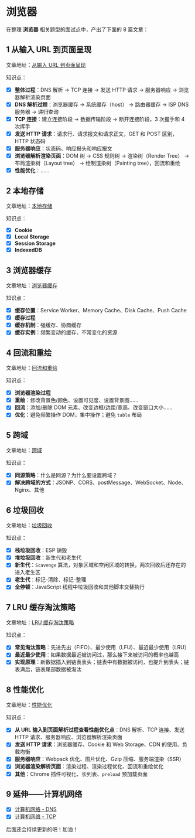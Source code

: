 浏览器
===
在整理 **浏览器** 相关题型的面试点中，产出了下面的 8 篇文章：

## 1 从输入 URL 到页面呈现
文章地址：[从输入 URL 到页面呈现](https://github.com/XingRenEr/Front-end/blob/master/%E6%B5%8F%E8%A7%88%E5%99%A8/%E4%BB%8E%E8%BE%93%E5%85%A5%20URL%20%E5%88%B0%E9%A1%B5%E9%9D%A2%E5%91%88%E7%8E%B0.md)  

知识点：

* [x] **整体过程**：DNS 解析 -> TCP 连接 -> 发送 HTTP 请求 -> 服务器响应 -> 浏览器解析渲染页面
* [x] **DNS 解析过程**：浏览器缓存 -> 系统缓存（host） -> 路由器缓存 -> ISP DNS 服务器 -> 递归查询
* [x] **TCP 连接**：建立连接阶段 -> 数据传输阶段 -> 断开连接阶段，3 次握手和 4 次挥手
* [x] **发送 HTTP 请求**：请求行、请求报文和请求正文，GET 和 POST 区别，HTTP 状态码
* [x] **服务器响应**：状态码、响应报头和响应报文
* [x] **浏览器解析渲染页面**：DOM 树 -> CSS 规则树 -> 渲染树（Render Tree） -> 布局渲染树（Layout tree） -> 绘制渲染树（Painting tree），回流和重绘
* [x] **性能优化**：……

## 2 本地存储
文章地址：[本地存储](https://github.com/XingRenEr/Front-end/blob/master/%E6%B5%8F%E8%A7%88%E5%99%A8/%E6%9C%AC%E5%9C%B0%E5%AD%98%E5%82%A8.md)

知识点：

* [x] **Cookie**
* [x] **Local Storage**
* [x] **Session Storage**
* [x] **IndexedDB**

## 3 浏览器缓存
文章地址：[浏览器缓存](https://github.com/XingRenEr/Front-end/blob/master/%E6%B5%8F%E8%A7%88%E5%99%A8/%E6%B5%8F%E8%A7%88%E5%99%A8%E7%BC%93%E5%AD%98.md)

知识点：

  * [x] **缓存位置**：Service Worker、Memory Cache、Disk Cache、Push Cache
  * [x] **缓存过程**
  * [x] **缓存机制**：强缓存、协商缓存
  * [x] **缓存实例**：频繁变动的缓存、不常变化的资源

## 4 回流和重绘
文章地址：[回流和重绘](https://github.com/XingRenEr/Front-end/blob/master/%E6%B5%8F%E8%A7%88%E5%99%A8/%E9%87%8D%E6%8E%92%E5%92%8C%E9%87%8D%E7%BB%98.md)

知识点：

* [x] **浏览器渲染过程**
* [x] **重绘**：修改背景色/颜色、设置可见度、设置背景图……
* [x] **回流**：添加/删除 DOM 元素、改变边框/边距/宽高、改变窗口大小……
* [x] **优化**：避免频繁操作 DOM，集中操作；避免 `table` 布局

## 5 跨域
文章地址：[跨域](https://github.com/XingRenEr/Front-end/blob/master/%E6%B5%8F%E8%A7%88%E5%99%A8/%E8%B7%A8%E5%9F%9F.md)

知识点：

* [x] **同源策略**：什么是同源？为什么要设置跨域？
* [x] **解决跨域的方式**：JSONP、CORS、postMessage、WebSocket、Node、Nginx、其他

## 6 垃圾回收
文章地址：[垃圾回收](https://github.com/XingRenEr/Front-end/blob/master/%E6%B5%8F%E8%A7%88%E5%99%A8/%E5%9E%83%E5%9C%BE%E5%9B%9E%E6%94%B6.md)

知识点：

* [x] **栈垃圾回收**：ESP 销毁
* [x] **堆垃圾回收**：新生代和老生代
* [x] **新生代**：`Scavenge` 算法，对象区域和空闲区域的转换，两次回收后还存在的进入老生区
* [x] **老生代**：标记-清除、标记-整理
* [x] **全停顿**：JavaScript 线程中垃圾回收和其他脚本交替执行

## 7 LRU 缓存淘汰策略
文章地址：[LRU 缓存淘汰策略](https://github.com/XingRenEr/Front-end/blob/master/%E6%B5%8F%E8%A7%88%E5%99%A8/LRU%20%E7%BC%93%E5%AD%98%E6%B7%98%E6%B1%B0%E7%AD%96%E7%95%A5.md)

知识点：

* [x] **常见淘汰策略**：先进先出（FIFO）、最少使用（LFU）、最近最少使用（LRU）
* [x] **最近最少使用**：如果数据最近被访问过，那么接下来被访问的概率也越高
* [x] **实现原理**：新数据插入到链表表头；链表中有数据被访问，也提升到表头；链表满后，链表尾部数据被淘汰

## 8 性能优化
文章地址：[性能优化](https://github.com/XingRenEr/Front-end/blob/master/%E6%B5%8F%E8%A7%88%E5%99%A8/%E6%80%A7%E8%83%BD%E4%BC%98%E5%8C%96.md)

知识点：

* [x] **从 URL 输入到页面解析过程查看性能优化点**：DNS 解析、TCP 连接、发送 HTTP 请求、服务器响应、浏览器解析渲染页面
* [x] **发送 HTTP 请求**：浏览器缓存、Cookie 和 Web Storage、CDN 的使用、负载均衡
* [x] **服务器响应**：Webpack 优化、图片优化、Gzip 压缩、服务端渲染（SSR）
* [x] **浏览器渲染解析页面**：渲染过程、渲染过程优化、回流和重绘优化
* [x] **其他**：Chrome 插件可视化、长列表、`preload` 预加载页面

## 9 延伸——**计算机网络**

* [x] [计算机网络 - DNS](https://github.com/LiangJunrong/document-library/blob/master/%E7%B3%BB%E5%88%97-%E9%9D%A2%E8%AF%95%E8%B5%84%E6%96%99/%E8%AE%A1%E7%AE%97%E6%9C%BA%E7%BD%91%E7%BB%9C/DNS.md)
* [x] [计算机网络 - TCP](https://github.com/LiangJunrong/document-library/blob/master/%E7%B3%BB%E5%88%97-%E9%9D%A2%E8%AF%95%E8%B5%84%E6%96%99/%E8%AE%A1%E7%AE%97%E6%9C%BA%E7%BD%91%E7%BB%9C/TCP.md)

后面还会持续更新的吧！加油！
